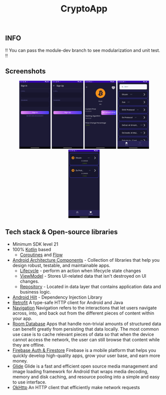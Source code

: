 <h1 align="center">CryptoApp</h1></br>

## INFO
!! You can pass the module-dev branch to see modularization and unit test. !!

## Screenshots

<p align="center">
<img src="/screenshots/sign_in.png" width="20%"/>
<img src="/screenshots/sign_up.png" width="20%"/>
<img src="/screenshots/detail.png" width="20%"/>
<img src="/screenshots/home.png" width="20%"/>
<img src="/screenshots/favorites.png" width="20%"/>
</p>

## Tech stack & Open-source libraries

- Minimum SDK level 21
- 100% [Kotlin](https://kotlinlang.org/) based
    + [Coroutines](https://github.com/Kotlin/kotlinx.coroutines)
      and [Flow](https://developer.android.com/kotlin/flow)
- [Android Architecture Components](https://developer.android.com/topic/libraries/architecture) -
  Collection of libraries that help you design robust, testable, and maintainable apps.
    - [Lifecycle](https://developer.android.com/topic/libraries/architecture/lifecycle) - perform an
      action when lifecycle state changes
    - [ViewModel](https://developer.android.com/topic/libraries/architecture/viewmodel) - Stores
      UI-related data that isn't destroyed on UI changes.
    - [Repository](https://developer.android.com/topic/architecture/data-layer) - Located in data
      layer that contains application data and business logic.
- [Android Hilt](https://developer.android.com/training/dependency-injection/hilt-android) -
  Dependency Injection Library
- [Retrofit](https://square.github.io/retrofit/) A type-safe HTTP client for Android and Java
- [Navigation](https://developer.android.com/guide/navigation) Navigation refers to the interactions
  that let users navigate across, into, and back out from the different pieces of content within
  your app.
- [Room Database](https://developer.android.com/training/data-storage/room) Apps that handle
  non-trivial amounts of structured data can benefit greatly from persisting that data locally. The
  most common use case is to cache relevant pieces of data so that when the device cannot access the
  network, the user can still browse that content while they are offline.
- [Firebase Auth & Firestore](https://firebase.google.com/docs/android/setup) Firebase is a mobile
  platform that helps you quickly develop high-quality apps, grow your user base, and earn more
  money.
- [Glide](https://github.com/bumptech/glide) Glide is a fast and efficient open source media
  management and image loading framework for Android that wraps media decoding, memory and disk
  caching, and resource pooling into a simple and easy to use interface.
- [OkHttp](https://square.github.io/okhttp/) An HTTP client that efficiently make network requests
